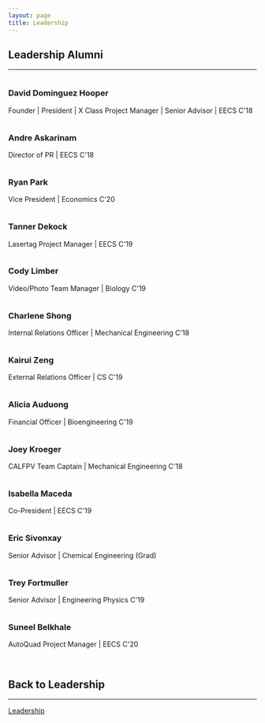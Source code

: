 ```yaml
---
layout: page
title: Leadership
---
```


## Leadership Alumni
<hr>

<section class="people">
	<article>
		<span class="image">
			<img src="images/headshots/david.jpg" alt="" />
		</span>
		<h3>David Dominguez Hooper</h3>
		<p>Founder | President | X Class Project Manager | Senior Advisor | EECS C'18</p>
	</article>
	<article>
		<span class="image">
			<img src="images/headshots/andre.jpg" alt="" />
		</span>
		<h3>Andre Askarinam</h3>
		<p>Director of PR | EECS C'18</p>
	</article>
	<article>
		<span class="image">
			<img src="images/headshots/ryan.jpg" alt="" />
		</span>
		<h3>Ryan Park</h3>
		<p>Vice President | Economics C'20</p>
	</article>
	<article>
		<span class="image">
			<img src="images/headshots/tanner.jpg" alt="" />
		</span>
		<h3>Tanner Dekock</h3>
		<p>Lasertag Project Manager | EECS C'19</p>
	</article>
	<article>
		<span class="image">
			<img src="images/headshots/cody.jpg" alt="" />
		</span>
		<h3>Cody Limber</h3>
		<p>Video/Photo Team Manager | Biology C'19</p>
	</article>
	<article>
		<span class="image">
			<img src="images/headshots/charlene.jpg" alt="" />
		</span>
		<h3>Charlene Shong</h3>
		<p>Internal Relations Officer | Mechanical Engineering C'18</p>
	</article>
	<article>
		<span class="image">
			<img src="images/headshots/kairui.jpg" alt="" />
		</span>
		<h3>Kairui Zeng</h3>
		<p>External Relations Officer | CS C'19</p>
	</article>
	<article>
		<span class="image">
			<img src="images/headshots/alicia.jpg" alt="" />
		</span>
		<h3>Alicia Auduong</h3>
		<p>Financial Officer | Bioengineering C'19</p>
	</article>
	<article>
		<span class="image">
			<img src="images/headshots/joey.jpg" alt="" />
		</span>
		<h3>Joey Kroeger</h3>
		<p>CALFPV Team Captain | Mechanical Engineering C'18</p>
	</article>
        <article>
                <span class="image">
                        <img src="images/headshots/isabella.jpg" alt="" />
                </span>
                <h3>Isabella Maceda</h3>
                <p>Co-President | EECS C'19</p>
        </article>
	<article>
		<span class="image">
			<img src="images/headshots/eric.jpg" alt="" />
		</span>
		<h3>Eric Sivonxay</h3>
		<p>Senior Advisor | Chemical Engineering (Grad)</p>
	</article>
	<article>
		<span class="image">
			<img src="images/headshots/trey.jpg" alt="" />
		</span>
		<h3>Trey Fortmuller</h3>
		<p>Senior Advisor | Engineering Physics C'19</p>
	</article>
	<article>
		<span class="image">
			<img src="images/headshots/suneel.jpg" alt="" />
		</span>
		<h3>Suneel Belkhale</h3>
		<p>AutoQuad Project Manager | EECS C'20</p>
	</article>
</section>

<br>

## Back to Leadership
<hr>
<a href="{{ 'leadership.html' | relative_url }}" class="button">Leadership</a>


